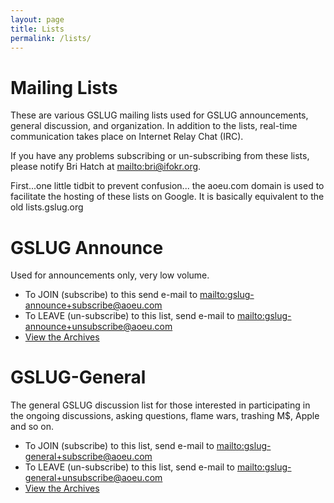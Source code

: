 ```yaml
---
layout: page
title: Lists
permalink: /lists/
---
```


# Mailing Lists
These are various GSLUG mailing lists used for GSLUG announcements, general discussion, and organization. In addition to the lists, real-time communication takes place on Internet Relay Chat (IRC).

If you have any problems subscribing or un-subscribing from these lists, please notify Bri Hatch at <mailto:bri@ifokr.org>.

First...one little tidbit to prevent confusion... the aoeu.com domain is used to facilitate the hosting of these lists on Google. It is basically equivalent to the old lists.gslug.org

# GSLUG Announce
Used for announcements only, very low volume.

* To JOIN (subscribe) to this send e-mail to <mailto:gslug-announce+subscribe@aoeu.com>
* To LEAVE (un-subscribe) to this list, send e-mail to <mailto:gslug-announce+unsubscribe@aoeu.com>
* [View the Archives](https://groups.google.com/a/aoeu.com/group/gslug-announce/topics)

# GSLUG-General
The general GSLUG discussion list for those interested in participating in the ongoing discussions, asking questions, flame wars, trashing M$, Apple and so on.

* To JOIN (subscribe) to this list, send e-mail to <mailto:gslug-general+subscribe@aoeu.com>
* To LEAVE (un-subscribe) to this list, send e-mail to <mailto:gslug-general+unsubscribe@aoeu.com>
* [View the Archives](https://groups.google.com/a/aoeu.com/forum/#!forum/gslug-general)

